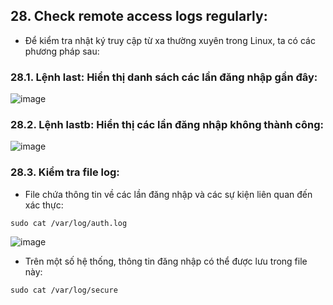 ## 28. Check remote access logs regularly:
- Để kiểm tra nhật ký truy cập từ xa thường xuyên trong Linux, ta có các phương pháp sau:
### 28.1. Lệnh last: Hiển thị danh sách các lần đăng nhập gần đây:
![image](https://github.com/user-attachments/assets/ee9e06ed-ed66-4b90-8f83-a3f20a1443e7)

### 28.2. Lệnh lastb: Hiển thị các lần đăng nhập không thành công:
![image](https://github.com/user-attachments/assets/da6e1baa-cb65-41b4-98e8-1714ea5a99c8)

### 28.3. Kiểm tra file log:
- File chứa thông tin về các lần đăng nhập và các sự kiện liên quan đến xác thực:
```
sudo cat /var/log/auth.log
```
![image](https://github.com/user-attachments/assets/b005a8c2-45e1-4b9f-a915-4a55c2e0495f)

- Trên một số hệ thống, thông tin đăng nhập có thể được lưu trong file này:
```
sudo cat /var/log/secure
```
